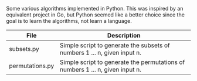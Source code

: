 Some various algorithms implemented in Python. This was inspired by an equivalent project in Go, but Python seemed like a better choice since the goal is to learn the algorithms, not learn a language. 

File            | Description
----------------|--------------
subsets.py      | Simple script to generate the subsets of numbers 1 ... n, given input n.
permutations.py | Simple script to generate the permutations of numbers 1 ... n, given input n.
